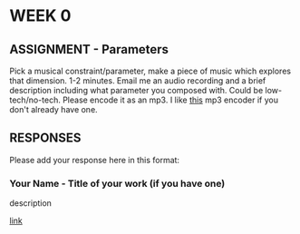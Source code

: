 # WEEK 0

## ASSIGNMENT - Parameters

Pick a musical constraint/parameter, make a piece of music which explores that dimension. 1-2 minutes. Email me an audio recording and a brief description including what parameter you composed with. Could be low-tech/no-tech. Please encode it as an mp3. I like [this](http://sourceforge.net/projects/xld/) mp3 encoder if you don't already have one.

## RESPONSES

Please add your response here in this format: 

### Your Name - Title of your work (if you have one)

description

[link](http://example.com)